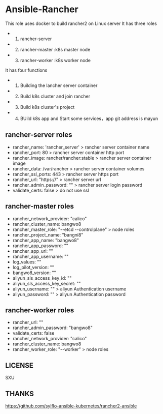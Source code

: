 Ansible-Rancher
==============

This role uses docker to build rancher2 on Linux server
It has three roles
 - 1. rancher-server
 - 2. rancher-master :k8s master node
 - 3. rancher-worker :k8s worker node

It has four functions
 - 1. Building the lancher server container
 - 2. Build k8s cluster and join rancher
 - 3. Build k8s cluster's project
 - 4. BUild k8s app and Start some services，app git address is mayun


rancher-server roles
-------------
- rancher_name: 'rancher_server'  > rancher server container name
- rancher_port: 80 > rancher server container http port
- rancher_image: rancher/rancher:stable > rancher server container image
- rancher_data: /var/rancher > rancher server container volumes 
- rancher_ssl_ports: 443 > rancher server https port
- rancher_url: "https://" > rancher server url
- rancher_admin_password: "" > rancher server login password 
- validate_certs: false  > do not use ssl

rancher-master roles
--------------------
- rancher_network_provider: "calico"
- rancher_cluster_name: bangwo8
- rancher_master_role: "--etcd --controlplane"      > node roles
- rancher_project_name: "bangni8"
- rancher_app_name: "bangwo8"
- rancher_app_password: ""
- rancher_app_url: ""
- rancher_app_username: ""
- log_values: ""
- log_pilot_version: ""
- bangwo8_version: ""
- aliyun_sls_access_key_id: ""
- aliyun_sls_access_key_secret: ""
- aliyun_username: ""   > aliyun Authentication username
- aliyun_password: ""  > aliyun Authentication password 

rancher-worker roles
--------------------
- rancher_url: ""
- rancher_admin_password: "bangwo8"
- validate_certs: false
- rancher_network_provider: "calico"
- rancher_cluster_name: bangwo8
- rancher_worker_role: "--worker"  > node roles


LICENSE
--------
SXU

THANKS
-------
https://github.com/sylflo-ansible-kubernetes/rancher2-ansible
